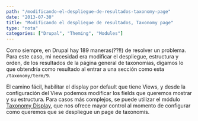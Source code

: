 ```yaml
---
path: "/modificando-el-despliegue-de-resultados-taxonomy-page"
date: "2013-07-30"
title: "Modificando el despliegue de resultados, Taxonomy page"
type: "nota"
categories: ["Drupal", "Theming", "Modules"]
---
```


Como siempre, en Drupal hay 189 maneras(??!!) de resolver un problema. Para este caso, mi necesidad era modificar el despliegue, estructura y orden, de los resultados de la página general de taxonomías, digamos lo que obtendría como resultado al entrar a una sección como esta `/taxonomy/term/9`.

El camino fácil, habilitar el display por default que tiene Views, y desde la configuración del View podemos modificar los fields que queremos mostrar y su estructura. Para casos más complejos, se puede utilizar el módulo [Taxonomy Display](https://drupal.org/project/taxonomy_display), que nos ofrece mayor control al momento de configurar como queremos que se despliegue un page de taxonomís.
